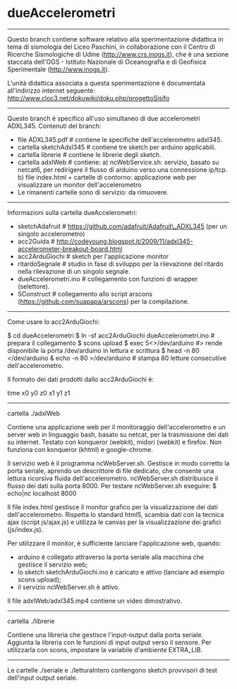 dueAccelerometri
==========

----
Questo branch contiene software relativo alla sperimentazione didattica in tema di sismologia del Liceo Paschini,
in collaborazione con il Centro di Ricerche Sismologiche di Udine (http://www.crs.inogs.it), che è una sezione staccata
dell'OGS - Istituto Nazionale di Oceanografia e di Geofisica Sperimentale (http://www.inogs.it).

L'unità didattica associata a questa sperimentazione è documentata all'indirizzo internet seguente:
http://www.cloc3.net/dokuwiki/doku.php/progettoSisifo

----

Questo branch è specifico all'uso simultaneo di due accelerometri ADXL345.
Contenuti del branch:

 - file ADXL345.pdf # contiene le specifiche dell'accelerometro adxl345.
 - cartella sketchAdxl345 # contiene tre sketch per arduino applicabili.
 - cartella librerie # contiene le librerie degli sketch. 
 - cartella adxlWeb # contiene:
		a) ncWebService.sh: servizio, basato su netcat6, per redirigere il flusso di arduino verso una connessione ip/tcp.
		b) file index.html + cartelle di contorno: applicazione web per visualizzare un monitor dell'accelerometro
 - Le rimanenti cartelle sono di servizio: da rimuovere.

----

Informazioni sulla cartella dueAccelerometri:

 - sketchAdafruit # https://github.com/adafruit/Adafruit\_ADXL345 (per un singolo accelerometro)
 - acc2Guida #  http://codeyoung.blogspot.it/2009/11/adxl345-accelerometer-breakout-board.html
 - acc2ArduGiochi # sketch per l'applicazione monitor
 - ritardoSegnale # studio in fase di sviluppo per la rilevazione del ritardo nella rilevazione di un singolo segnale.
 - dueAccelerometri.ino # collegamento con funzioni di wrapper (selettore).
 - SConstruct # collegamento allo script arscons (https://github.com/suapapa/arscons) per la compilazione.

----

Come usare lo acc2ArduGiochi:

$ cd dueAccelerometri
$ ln -sf acc2ArduGiochi dueAccelerometri.ino # prepara il collegamento
$ scons upload
$ exec 5<>/dev/arduino #> rende disponibile la porta /dev/arduino in lettura e scrittura
$ head -n 80 </dev/arduino & echo -n 80 >/dev/arduino # stampa 80 letture consecutive dell'accelerometro.

Il formato dei dati prodotti dallo acc2ArduGiochi è:

time x0 y0 z0 x1 y1 z1

---
cartella ./adxlWeb

Contiene una applicazione web per il monitoraggio dell'accelerometro e un server web in linguaggio bash, basato su netcat, per la trasmissione dei dati su internet.
Testato con konqueror (webkit), midori (webkit) e firefox.
Non funziona con konqueror (khtml) e google-chrome.

Il servizio web è il programma ncWebServer.sh.
Gestisce in modo corretto la porta seriale, aprendo un descrittore di file dedicato, che consente una lettura ricorsiva fluida dell'accelerometro.
ncWebServer.sh distribuisce il flusso dei dati sulla porta 8000.
Per testare ncWebServer.sh eseguire:
$ echo|nc localhost 8000

Il file index.html gestisce il monitor grafico per la visualizzazione dei dati dell'accelerometro.
Rispetta lo standard html5, scambia dati con la tecnica ajax (script js/ajax.js) e utilizza le canvas per la visualizzazione dei grafici (js/index.js).

Per utilizzare il monitor, è sufficiente lanciare l'applicazione web, quando:
 - arduino è collegato attraverso la porta seriale alla macchina che gestisce il servizio web;
 - lo sketch sketchArduGiochi.ino è caricato e attivo (lanciare ad esempio scons upload);
 - il servizio ncWebServer.sh è attivo.

Il file adxlWeb/adxl345.mp4 contiene un video dimostrativo.

----
cartella ./librerie

Contiene una libreria che gestisce l'input-output dalla porta seriale.
Aggiunta la libreria con le funzioni di input output verso il sensore.
Per utilizzarla con scons, impostare la variabile d'ambiente EXTRA_LIB.

----
Le cartelle ./seriale e ./letturaIntero contengono sketch provvisori di test dell'input output seriale.

